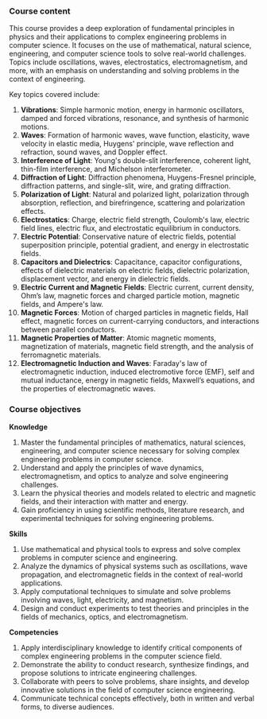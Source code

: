 ### **Course content**

This course provides a deep exploration of fundamental principles in physics and their applications to complex engineering problems in computer science. It focuses on the use of mathematical, natural science, engineering, and computer science tools to solve real-world challenges. Topics include oscillations, waves, electrostatics, electromagnetism, and more, with an emphasis on understanding and solving problems in the context of engineering.

Key topics covered include:

1. **Vibrations**: Simple harmonic motion, energy in harmonic oscillators, damped and forced vibrations, resonance, and synthesis of harmonic motions.
2. **Waves**: Formation of harmonic waves, wave function, elasticity, wave velocity in elastic media, Huygens' principle, wave reflection and refraction, sound waves, and Doppler effect.
3. **Interference of Light**: Young's double-slit interference, coherent light, thin-film interference, and Michelson interferometer.
4. **Diffraction of Light**: Diffraction phenomena, Huygens-Fresnel principle, diffraction patterns, and single-slit, wire, and grating diffraction.
5. **Polarization of Light**: Natural and polarized light, polarization through absorption, reflection, and birefringence, scattering and polarization effects.
6. **Electrostatics**: Charge, electric field strength, Coulomb's law, electric field lines, electric flux, and electrostatic equilibrium in conductors.
7. **Electric Potential**: Conservative nature of electric fields, potential superposition principle, potential gradient, and energy in electrostatic fields.
8. **Capacitors and Dielectrics**: Capacitance, capacitor configurations, effects of dielectric materials on electric fields, dielectric polarization, displacement vector, and energy in dielectric fields.
9. **Electric Current and Magnetic Fields**: Electric current, current density, Ohm’s law, magnetic forces and charged particle motion, magnetic fields, and Ampere's law.
10. **Magnetic Forces**: Motion of charged particles in magnetic fields, Hall effect, magnetic forces on current-carrying conductors, and interactions between parallel conductors.
11. **Magnetic Properties of Matter**: Atomic magnetic moments, magnetization of materials, magnetic field strength, and the analysis of ferromagnetic materials.
12. **Electromagnetic Induction and Waves**: Faraday's law of electromagnetic induction, induced electromotive force (EMF), self and mutual inductance, energy in magnetic fields, Maxwell’s equations, and the properties of electromagnetic waves.

### **Course objectives**

**Knowledge**

1. Master the fundamental principles of mathematics, natural sciences, engineering, and computer science necessary for solving complex engineering problems in computer science.
2. Understand and apply the principles of wave dynamics, electromagnetism, and optics to analyze and solve engineering challenges.
3. Learn the physical theories and models related to electric and magnetic fields, and their interaction with matter and energy.
4. Gain proficiency in using scientific methods, literature research, and experimental techniques for solving engineering problems.

**Skills**

1. Use mathematical and physical tools to express and solve complex problems in computer science and engineering.
2. Analyze the dynamics of physical systems such as oscillations, wave propagation, and electromagnetic fields in the context of real-world applications.
3. Apply computational techniques to simulate and solve problems involving waves, light, electricity, and magnetism.
4. Design and conduct experiments to test theories and principles in the fields of mechanics, optics, and electromagnetism.

**Competencies**

1. Apply interdisciplinary knowledge to identify critical components of complex engineering problems in the computer science field.
2. Demonstrate the ability to conduct research, synthesize findings, and propose solutions to intricate engineering challenges.
3. Collaborate with peers to solve problems, share insights, and develop innovative solutions in the field of computer science engineering.
4. Communicate technical concepts effectively, both in written and verbal forms, to diverse audiences.